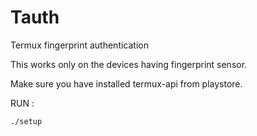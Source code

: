 # Tauth
Termux fingerprint authentication 

This works only on the devices having fingerprint sensor.

Make sure you have installed termux-api from playstore.

RUN : 

  `./setup`
